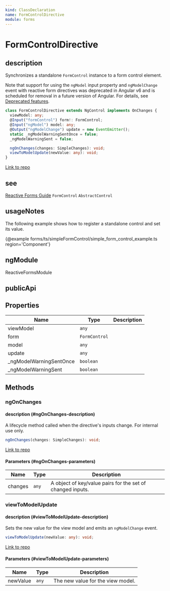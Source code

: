 ```yaml
---
kind: ClassDeclaration
name: FormControlDirective
module: forms
---
```


# FormControlDirective

## description

Synchronizes a standalone `FormControl` instance to a form control element.

Note that support for using the `ngModel` input property and `ngModelChange` event with reactive
form directives was deprecated in Angular v6 and is scheduled for removal in
a future version of Angular.
For details, see [Deprecated features](guide/deprecations#ngmodel-with-reactive-forms).

```ts
class FormControlDirective extends NgControl implements OnChanges {
  viewModel: any;
  @Input("formControl") form!: FormControl;
  @Input("ngModel") model: any;
  @Output("ngModelChange") update = new EventEmitter();
  static _ngModelWarningSentOnce = false;
  _ngModelWarningSent = false;

  ngOnChanges(changes: SimpleChanges): void;
  viewToModelUpdate(newValue: any): void;
}
```

[Link to repo](https://github.com/timdeschryver/angular/blob/master/packages/forms/src/directives/reactive_directives/form_control_directive.ts#L53-L188)

## see

[Reactive Forms Guide](guide/reactive-forms)
`FormControl`
`AbstractControl`

## usageNotes

The following example shows how to register a standalone control and set its value.

{@example forms/ts/simpleFormControl/simple_form_control_example.ts region='Component'}

## ngModule

ReactiveFormsModule

## publicApi

## Properties

| Name                     | Type          | Description |
| ------------------------ | ------------- | ----------- |
| viewModel                | `any`         |             |
| form                     | `FormControl` |             |
| model                    | `any`         |             |
| update                   | `any`         |             |
| \_ngModelWarningSentOnce | `boolean`     |             |
| \_ngModelWarningSent     | `boolean`     |             |

## Methods

### ngOnChanges

#### description (#ngOnChanges-description)

A lifecycle method called when the directive's inputs change. For internal use
only.

```ts
ngOnChanges(changes: SimpleChanges): void;
```

[Link to repo](https://github.com/timdeschryver/angular/blob/master/packages/forms/src/directives/reactive_directives/form_control_directive.ts#L124-L137)

#### Parameters (#ngOnChanges-parameters)

| Name    | Type  | Description                                                |
| ------- | ----- | ---------------------------------------------------------- |
| changes | `any` | A object of key/value pairs for the set of changed inputs. |

### viewToModelUpdate

#### description (#viewToModelUpdate-description)

Sets the new value for the view model and emits an `ngModelChange` event.

```ts
viewToModelUpdate(newValue: any): void;
```

[Link to repo](https://github.com/timdeschryver/angular/blob/master/packages/forms/src/directives/reactive_directives/form_control_directive.ts#L180-L183)

#### Parameters (#viewToModelUpdate-parameters)

| Name     | Type  | Description                       |
| -------- | ----- | --------------------------------- |
| newValue | `any` | The new value for the view model. |
